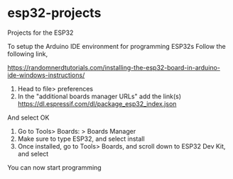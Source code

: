 # esp32-projects
Projects for the ESP32

To setup the Arduino IDE environment for programming ESP32s
Follow the following link,

https://randomnerdtutorials.com/installing-the-esp32-board-in-arduino-ide-windows-instructions/


1) Head to file> preferences
1) In the "additional boards manager URLs" add the link(s)
https://dl.espressif.com/dl/package_esp32_index.json 

And select OK

1) Go to Tools> Boards: > Boards Manager
1) Make sure to type ESP32, and select install
1) Once installed, go to Tools> Boards, and scroll down to ESP32 Dev Kit, and select

You can now start programming
